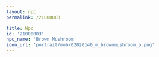 ```yaml
---
layout: npc
permalink: /21000003

title: Npc
id: '21000003'
npc_name: 'Brown Mushroom'
icon_url: 'portrait/mob/02020140_m_brownmushroom_p.png'
---
```

